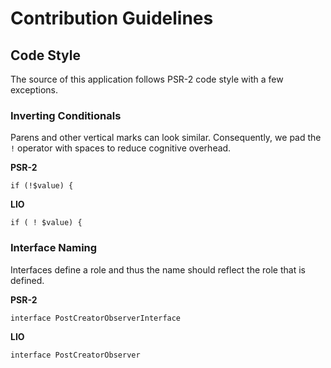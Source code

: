 # Contribution Guidelines

## Code Style

The source of this application follows PSR-2 code style with a few exceptions.

### Inverting Conditionals

Parens and other vertical marks can look similar. Consequently, we pad the `!` operator with spaces to reduce cognitive overhead.

**PSR-2**

    if (!$value) {

**LIO**

    if ( ! $value) {

### Interface Naming

Interfaces define a role and thus the name should reflect the role that is defined.

**PSR-2**

    interface PostCreatorObserverInterface

**LIO**

    interface PostCreatorObserver
